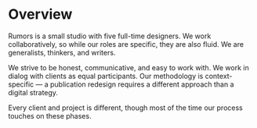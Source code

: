 # Overview

Rumors is a small studio with five full-time designers. We work collaboratively, so while our roles are specific, they are also fluid. We are generalists, thinkers, and writers.

We strive to be honest, communicative, and easy to work with.  We work in dialog with clients as equal participants. Our methodology is context-specific — a publication redesign requires a different approach than a digital strategy.

Every client and project is different, though most of the time our process touches on these phases. 